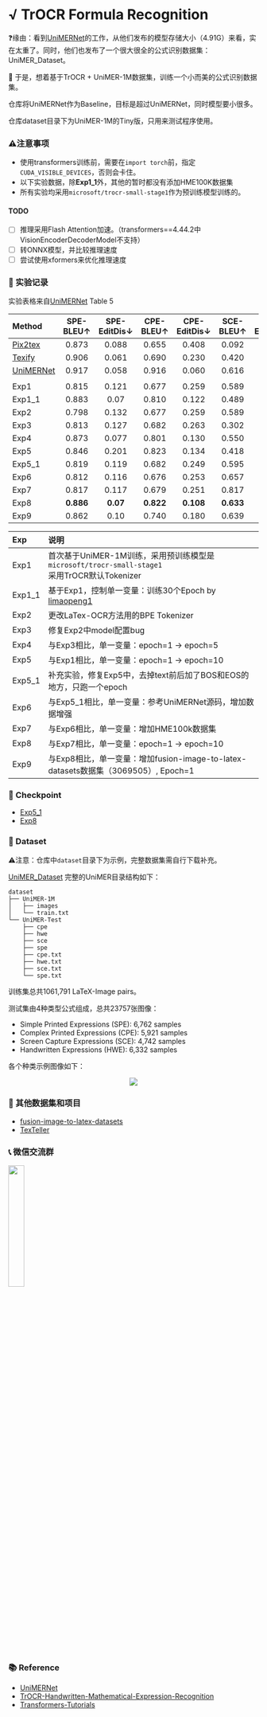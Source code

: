 # √ TrOCR Formula Recognition

❓缘由：看到[UniMERNet](https://github.com/opendatalab/UniMERNet)的工作，从他们发布的模型存储大小（4.91G）来看，实在太重了。同时，他们也发布了一个很大很全的公式识别数据集：UniMER_Dataset。

🎯 于是，想着基于TrOCR + UniMER-1M数据集，训练一个小而美的公式识别数据集。

仓库将UniMERNet作为Baseline，目标是超过UniMERNet，同时模型要小很多。

仓库dataset目录下为UniMER-1M的Tiny版，只用来测试程序使用。

### ⚠️注意事项

- 使用transformers训练前，需要在`import torch`前，指定`CUDA_VISIBLE_DEVICES`，否则会卡住。
- 以下实验数据，除**Exp1_1**外，其他的暂时都没有添加HME100K数据集
- 所有实验均采用`microsoft/trocr-small-stage1`作为预训练模型训练的。

#### TODO

- [ ] 推理采用Flash Attention加速。（transformers==4.44.2中VisionEncoderDecoderModel不支持）
- [ ] 转ONNX模型，并比较推理速度
- [ ] 尝试使用xformers来优化推理速度

### 🔬 实验记录

实验表格来自[UniMERNet](https://arxiv.org/abs/2404.15254) Table 5

| Method   | SPE-BLEU↑ | SPE-EditDis↓ | CPE-BLEU↑ | CPE-EditDis↓ | SCE-BLEU↑ | SCE-EditDis↓ | HWE-BLEU↑ | HWE-EditDis↓ |
| :---- | :-------: | :----------: | :-------: | :----------: | :-------: | :----------: | :-------: | :----------: |
| [Pix2tex](https://github.com/lukas-blecher/LaTeX-OCR) |   0.873   |    0.088     |   0.655   |    0.408     |   0.092   |    0.817     |   0.012   |    0.920     |
| [Texify](https://github.com/VikParuchuri/texify)      |   0.906   |    0.061     |   0.690   |    0.230     |   0.420   |    0.390     |   0.341   |    0.522     |
| [UniMERNet](https://github.com/opendatalab/UniMERNet) |   0.917   |    0.058     |   0.916   |    0.060     |   0.616   |    0.229     |   0.921   |    0.055     |
|||||||||
| Exp1   |   0.815   |    0.121     |   0.677   |    0.259     |   0.589   |    0.227     |   0.150   |    0.520     |
| Exp1_1 |   0.883   |    0.07     |   0.810   |    0.122     |   0.489   |    0.262     |   0.900   |    0.06     |
| Exp2    |   0.798   |    0.132     |   0.677   |    0.259     |   0.589   |    0.227     |   0.150   |    0.520     |
| Exp3 |   0.813   |    0.127     |   0.682   |    0.263     |   0.302   |   0.231     |   0.166   |   0.540      |
| Exp4 |   0.873   |   0.077    |  0.801   |   0.130     |   0.550  |   0.238    |  0.092   |   0.469     |
| Exp5 |  0.846  |   0.201  | 0.823  |  0.134     | 0.418  |  0.553   | 0.05  | 0.6724  |
| Exp5_1 |  0.819  |   0.119  | 0.682  |  0.249     | 0.595  |  0.230   | 0.179  | 0.512  |
| Exp6 |  0.812  |   0.116  | 0.676  |  0.253     | 0.657  |  0.210   | 0.342  | 0.404  |
| Exp7 |  0.817  |   0.117  | 0.679  |  0.251     | 0.817  |  0.117   | 0.781  | 0.148  |
| Exp8 |  **0.886**  |   **0.07**  | **0.822**  |  **0.108**     | **0.633**  |  **0.217**   | **0.897**  | **0.07**  |
| Exp9 |  0.862  |   0.10  | 0.740  |  0.180     | 0.639  |  0.211   | 0.826  | 0.119  |

|  Exp  | 说明                                                                                                   |
| :--- | :----------------------------------------------------------------------------------------------------- |
| Exp1  | 首次基于UniMER-1M训练，采用预训练模型是`microsoft/trocr-small-stage1` <br/> 采用TrOCR默认Tokenizer |
| Exp1_1 | 基于Exp1，控制单一变量：训练30个Epoch by [limaopeng1](https://github.com/limaopeng1) |
| Exp2  | 更改LaTex-OCR方法用的BPE Tokenizer                                                                   |
| Exp3  | 修复Exp2中model配置bug                                                                               |
| Exp4  | 与Exp3相比，单一变量：epoch=1 → epoch=5                                                             |
| Exp5  | 与Exp1相比，单一变量：epoch=1 → epoch=10                                                             |
| Exp5_1  | 补充实验，修复Exp5中，去掉text前后加了BOS和EOS的地方，只跑一个epoch                                            |
| Exp6  | 与Exp5_1相比，单一变量：参考UniMERNet源码，增加数据增强                                      |
| Exp7  | 与Exp6相比，单一变量：增加HME100k数据集                                      |
| Exp8  | 与Exp7相比，单一变量：epoch=1 → epoch=10                                    |
| Exp9  | 与Exp8相比，单一变量：增加fusion-image-to-latex-datasets数据集（3069505）, Epoch=1       |

### 🦩 Checkpoint

- [Exp5_1](https://huggingface.co/SWHL/TrOCR-Formula-Rec/tree/main/Exp5_1)
- [Exp8](https://huggingface.co/SWHL/TrOCR-Formula-Rec/tree/main/Exp8)

### 🔢 Dataset

⚠️注意：仓库中`dataset`目录下为示例，完整数据集需自行下载补充。

[UniMER_Dataset](https://huggingface.co/datasets/wanderkid/UniMER_Dataset)
完整的UniMER目录结构如下：

```text
dataset
├── UniMER-1M
│   ├── images
│   └── train.txt
└── UniMER-Test
    ├── cpe
    ├── hwe
    ├── sce
    ├── spe
    ├── cpe.txt
    ├── hwe.txt
    ├── sce.txt
    └── spe.txt
```

训练集总共1061,791 LaTeX-Image pairs。

测试集由4种类型公式组成，总共23757张图像：

- Simple Printed Expressions (SPE): 6,762 samples
- Complex Printed Expressions (CPE): 5,921 samples
- Screen Capture Expressions (SCE): 4,742 samples
- Handwritten Expressions (HWE): 6,332 samples

各个种类示例图像如下：

<div align="center">
    <img src="https://github.com/SWHL/TrOCR-Formula-Rec/releases/download/v0.0.0/dataset_deom.png">
</div>

### 🔢 其他数据集和项目

- [fusion-image-to-latex-datasets](https://huggingface.co/datasets/hoang-quoc-trung/fusion-image-to-latex-datasets)
- [TexTeller](https://github.com/OleehyO/TexTeller)

### 📞 微信交流群

<div>
    <img src="https://github.com/SWHL/TrOCR-Formula-Rec/releases/download/v0.0.0/20240909-081329.jpeg" width="25%" >
</div>

### 📚 Reference

- [UniMERNet](https://github.com/opendatalab/UniMERNet)
- [TrOCR-Handwritten-Mathematical-Expression-Recognition](https://github.com/win5923/TrOCR-Handwritten-Mathematical-Expression-Recognition.git)
- [Transformers-Tutorials](https://github.com/NielsRogge/Transformers-Tutorials/blob/master/TrOCR/Fine_tune_TrOCR_on_IAM_Handwriting_Database_using_Seq2SeqTrainer.ipynb)
